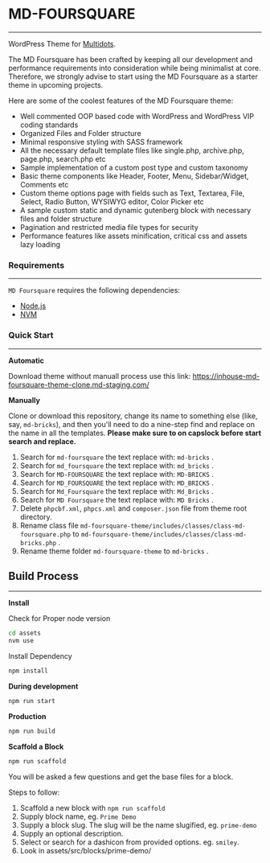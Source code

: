 # MD-FOURSQUARE

---

WordPress Theme for [Multidots](https://www.multidots.com/).

The MD Foursquare has been crafted by keeping all our development and performance requirements into consideration while being minimalist at core. Therefore, we strongly advise to start using the MD Foursquare as a starter theme in upcoming projects.

Here are some of the coolest features of the MD Foursquare theme:

- Well commented OOP based code with WordPress and WordPress VIP coding standards
- Organized Files and Folder structure
- Minimal responsive styling with SASS framework
- All the necessary default template files like single.php, archive.php, page.php, search.php etc
- Sample implementation of a custom post type and custom taxonomy
- Basic theme components like Header, Footer, Menu, Sidebar/Widget, Comments etc
- Custom theme options page with fields such as Text, Textarea, File, Select, Radio Button, WYSIWYG editor, Color Picker etc
- A sample custom static and dynamic gutenberg block with necessary files and folder structure
- Pagination and restricted media file types for security
- Performance features like assets minification, critical css and assets lazy loading

### Requirements

---

`MD Foursquare` requires the following dependencies:

- [Node.js](https://nodejs.org/)
- [NVM](https://wptraining.md10x.com/lessons/install-nvm/)

### Quick Start

---

**Automatic**

Download theme without manuall process use this link: https://inhouse-md-foursquare-theme-clone.md-staging.com/

**Manually**

Clone or download this repository, change its name to something else (like, say, `md-bricks`), and then you'll need to do a nine-step find and replace on the name in all the templates. **Please make sure to on capslock before start search and replace.**

1. Search for `md-foursquare` the text replace with: `md-bricks` .
2. Search for `md_foursquare` the text replace with: `md_bricks` .
3. Search for `MD-FOURSQUARE` the text replace with: `MD-BRICKS` .
4. Search for `MD_FOURSQUARE` the text replace with: `MD_BRICKS` .
5. Search for `Md_Foursquare` the text replace with: `Md_Bricks` .
6. Search for `MD Foursquare` the text replace with: `MD Bricks` .
7. Delete `phpcbf.xml`, `phpcs.xml` and `composer.json` file from theme root directory.
8. Rename class file `md-foursquare-theme/includes/classes/class-md-foursquare.php` to `md-foursquare-theme/includes/classes/class-md-bricks.php` .
9. Rename theme folder `md-foursquare-theme` to `md-bricks` .

## Build Process

---

**Install**

Check for Proper node version

```bash
cd assets
nvm use
```

Install Dependency

```bash
npm install
```

**During development**

```bash
npm run start
```

**Production**

```bash
npm run build
```

**Scaffold a Block**

```bash
npm run scaffold
```

You will be asked a few questions and get the base files for a block.

Steps to follow:

1. Scaffold a new block with `npm run scaffold`
2. Supply block name, eg. `Prime Demo`
3. Supply a block slug. The slug will be the name slugified, eg. `prime-demo`
4. Supply an optional description.
5. Select or search for a dashicon from provided options. eg. `smiley`.
6. Look in assets/src/blocks/prime-demo/

